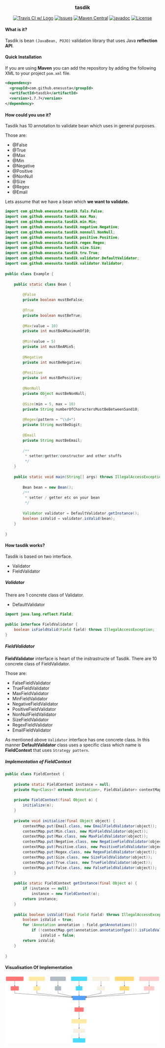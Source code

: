 
<div align="center">

 ### tasdik
[![Travis CI w/ Logo](https://img.shields.io/travis/enesusta/tasdik/master.svg?logo=travis)](https://travis-ci.com/enesusta/tasdik) 
[![Issues](https://img.shields.io/github/issues-raw/enesusta/tasdik.svg?maxAge=25000)](https://github.com/enesusta/tasdik/issues) 
[![Maven Central](https://img.shields.io/maven-central/v/com.github.enesusta/tasdik?color=red&style=flat-square)](http://search.maven.org/artifact/com.github.enesusta/tasdik)
[![javadoc](https://javadoc.io/badge2/com.github.enesusta/tasdik/javadoc.svg)](https://javadoc.io/doc/com.github.enesusta/tasdik)
[![License](https://img.shields.io/badge/license-MIT-blue.svg?colorB=blue)](https://github.com/enesusta/bean-validator/blob/master/LICENSE)

</div>


#### What is it?

Tasdik is bean `(JavaBean, POJO)` validation library that uses Java **reflection API**.



#### Quick Installation

If you are using **Maven** you can add the repository by adding the following XML to your project `pom.xml` file.


```xml
<dependency>
  <groupId>com.github.enesusta</groupId>
  <artifactId>tasdik</artifactId>
  <version>1.7.7</version>
</dependency>
```

#### How could you use it?

Tasdik has 10 annotation to validate bean which uses in general purposes.

Those are:
- @False
- @True
- @Max
- @Min
- @Negative
- @Positive
- @NonNull
- @Size
- @Regex
- @Email

Lets assume that we have a bean which **we want to validate.**

```java
import com.github.enesusta.tasdik.fals.False;
import com.github.enesusta.tasdik.max.Max;
import com.github.enesusta.tasdik.min.Min;
import com.github.enesusta.tasdik.negative.Negative;
import com.github.enesusta.tasdik.nonnull.NonNull;
import com.github.enesusta.tasdik.positive.Positive;
import com.github.enesusta.tasdik.regex.Regex;
import com.github.enesusta.tasdik.size.Size;
import com.github.enesusta.tasdik.tru.True;
import com.github.enesusta.tasdik.validator.DefaultValidator;
import com.github.enesusta.tasdik.validator.Validator;

public class Example {

    public static class Bean {

        @False
        private boolean mustBeFalse;

        @True
        private boolean mustBeTrue;

        @Max(value = 10)
        private int mustBeAMaximumOf10;

        @Min(value = 5)
        private int mustBeAMin5;

        @Negative
        private int mustBeNegative;

        @Positive
        private int mustBePositive;

        @NonNull
        private Object mustBeNonNull;

        @Size(min = 5, max = 10)
        private String numberOfCharactersMustBeBetween5and10;

        @Regex(pattern = "\\d+")
        private String mustBeDigit;

        @Email
        private String mustBeEmail;

        /**
         * setter/getter/constructor and other stuffs
         */
    }

    public static void main(String[] args) throws IllegalAccessException {

        Bean bean = new Bean();
        /**
         * setter / getter etc on your bean
         */

        Validator validator = DefaultValidator.getInstance();
        boolean isValid = validator.isValid(bean);
    }

}

```

#### How tasdik works?

Tasdik is based on two interface.
- Validator
- FieldValidator

##### Validator

There are 1 concrete class of Validator.

- DefaultValidator

```java
import java.lang.reflect.Field;

public interface FieldValidator {
    boolean isFieldValid(Field field) throws IllegalAccessException;
}
```

##### FieldValidator

**FieldValidator** interface is heart of the instrastructe of Tasdik. There are 10 concrete class of FieldValidator.


Those are:
- FalseFieldValidator
- TrueFieldValidator
- MaxFieldValidator
- MinFieldValidator
- NegativeFieldValidator
- PositiveFieldValidator
- NonNullFieldValidator
- SizeFieldValidator
- RegexFieldValidator
- EmailFieldValidator

As mentioned above `Validator` interface has one concrete class. In this manner **DefaultValidator** class uses a specific class which name is **FieldContext** that uses `Strategy pattern`.

##### Implementation of FieldContext

```java
public class FieldContext {

    private static FieldContext instance = null;
    private Map<Class<? extends Annotation>, FieldValidator> contextMap = new HashMap<>(9);

    private FieldContext(final Object o) {
        initialize(o);
    }

    private void initialize(final Object object) {
        contextMap.put(Email.class, new EmailFieldValidator(object));
        contextMap.put(Min.class, new MinFieldValidator(object));
        contextMap.put(Max.class, new MaxFieldValidator(object));
        contextMap.put(Negative.class, new NegativeFieldValidator(object));
        contextMap.put(Positive.class, new PositiveFieldValidator(object));
        contextMap.put(Regex.class, new RegexFieldValidator(object));
        contextMap.put(Size.class, new SizeFieldValidator(object));
        contextMap.put(True.class, new TrueFieldValidator(object));
        contextMap.put(False.class, new FalseFieldValidator(object));
    }

    public static FieldContext getInstance(final Object o) {
        if (instance == null)
            instance = new FieldContext(o);
        return instance;
    }

    public boolean isValid(final Field field) throws IllegalAccessException {
        boolean isValid = true;
        for (Annotation annotation : field.getAnnotations())
            if (!contextMap.get(annotation.annotationType()).isFieldValid(field))
                isValid = false;
        return isValid;
    }

}
```

#### Visualisation Of Implementation

<p align="center">
<img src="https://raw.githubusercontent.com/enesusta/assets-host-for-github-pages/assets/diagrams/mermaid/tasdik/tasdik.svg?sanitize=true" width="800">
</p>
